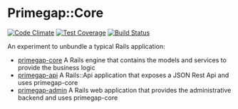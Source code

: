 # Primegap::Core

[![Code Climate](https://codeclimate.com/github/primegap/primegap-core/badges/gpa.svg)](https://codeclimate.com/github/primegap/primegap-core) [![Test Coverage](https://codeclimate.com/github/primegap/primegap-core/badges/coverage.svg)](https://codeclimate.com/github/primegap/primegap-core/coverage) [![Build Status](https://travis-ci.org/primegap/primegap-core.svg?branch=master)](https://travis-ci.org/primegap/primegap-core)

An experiment to unbundle a typical Rails application:

- [primegap-core](https://github.com/primegap/primegap-core) A Rails engine that contains the models and services to provide the business logic
- [primegap-api](https://github.com/primegap/primegap-api) A Rails::Api application that exposes a JSON Rest Api and uses primegap-core
- [primegap-admin](https://github.com/primegap/primegap-admin) A Rails web application that provides the administrative backend and uses primegap-core
